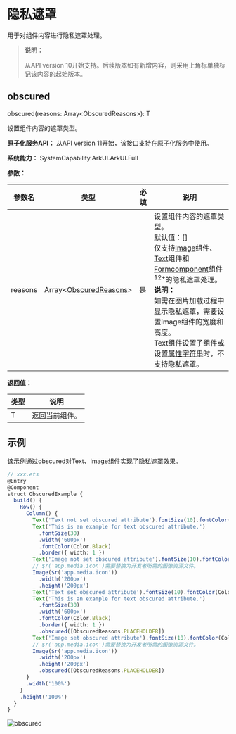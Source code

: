 # 隐私遮罩
<!--Kit: ArkUI-->
<!--Subsystem: ArkUI-->
<!--Owner: @CCFFWW-->
<!--Designer: @CCFFWW-->
<!--Tester: @lxl007-->
<!--Adviser: @HelloCrease-->

用于对组件内容进行隐私遮罩处理。

>  **说明：**
>
> 从API version 10开始支持。后续版本如有新增内容，则采用上角标单独标记该内容的起始版本。

## obscured

obscured(reasons: Array&lt;ObscuredReasons&gt;): T

设置组件内容的遮罩类型。

**原子化服务API：** 从API version 11开始，该接口支持在原子化服务中使用。

**系统能力：** SystemCapability.ArkUI.ArkUI.Full

**参数：** 


| 参数名 | 类型                                     | 必填                                   | 说明                                  |
| -----| ------------------------------------------ | ------------------------------------ | ------------------------------------ |
| reasons | Array<[ObscuredReasons](ts-appendix-enums.md#obscuredreasons10)> | 是 | 设置组件内容的遮罩类型。<br>默认值：[]<br/>仅支持[Image](ts-basic-components-image.md)组件、[Text](ts-basic-components-text.md)组件<!--Del-->和[Formcomponent](ts-basic-components-formcomponent-sys.md)组件<sup>12+</sup><!--DelEnd-->的隐私遮罩处理。<br/>**说明：**<br/>如需在图片加载过程中显示隐私遮罩，需要设置Image组件的宽度和高度。<br/>Text组件设置子组件或设置[属性字符串](ts-universal-styled-string.md)时，不支持隐私遮罩。 |

**返回值：**

| 类型 | 说明 |
| -------- | -------- |
| T | 返回当前组件。 |

## 示例

该示例通过obscured对Text、Image组件实现了隐私遮罩效果。

```ts
// xxx.ets
@Entry
@Component
struct ObscuredExample {
  build() {
    Row() {
      Column() {
        Text('Text not set obscured attribute').fontSize(10).fontColor(Color.Black)
        Text('This is an example for text obscured attribute.')
          .fontSize(30)
          .width('600px')
          .fontColor(Color.Black)
          .border({ width: 1 })
        Text('Image not set obscured attribute').fontSize(10).fontColor(Color.Black)
        // $r('app.media.icon')需要替换为开发者所需的图像资源文件。
        Image($r('app.media.icon'))
          .width('200px')
          .height('200px')
        Text('Text set obscured attribute').fontSize(10).fontColor(Color.Black)
        Text('This is an example for text obscured attribute.')
          .fontSize(30)
          .width('600px')
          .fontColor(Color.Black)
          .border({ width: 1 })
          .obscured([ObscuredReasons.PLACEHOLDER])
        Text('Image set obscured attribute').fontSize(10).fontColor(Color.Black)
        // $r('app.media.icon')需要替换为开发者所需的图像资源文件。
        Image($r('app.media.icon'))
          .width('200px')
          .height('200px')
          .obscured([ObscuredReasons.PLACEHOLDER])
      }
      .width('100%')
    }
    .height('100%')
  }
}
```

![obscured](figures/obscured.png)

